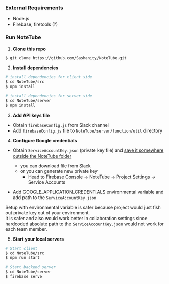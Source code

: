 ### External Requirements
- Node.js
- Firebase, firetools (?)

### Run NoteTube

1. **Clone this repo**
```sh
$ git clone https://github.com/Sashanity/NoteTube.git
```

2. **Install dependencies**
```sh
# install dependencies for client side
$ cd NoteTube/src
$ npm install

# install dependencies for server side
$ cd NoteTube/server
$ npm install
```
3. **Add API keys file**
- Obtain `firebaseConfig.js` from Slack channel
- Add `firebaseConfig.js` file to `NoteTube/server/function/util` directory

4. **Configure Google credentials**
- Obtain `ServiceAccountKey.json` (private key file) and <ins>save it somewhere outside the NoteTube folder</ins>
    - you can download file from Slack
    - or you can generate new private key
        - Head to Firebase Console -> NoteTube -> Project Settings -> Service Accounts

- Add GOOGLE_APPLICATION_CREDENTIALS environmental variable and add path to the `ServiceAccountKey.json`

Setup with environmental variable is safer because project would just fish out private key out of your environment.  
It is safer and also would work better in collaboration settings since hardcoded absolute path to the `ServiceAccountKey.json` would not work for each team member.

5. **Start your local servers**
```sh
# Start client 
$ cd NoteTube/src
$ npm run start

# Start backend server
$ cd NoteTube/server
$ firebase serve
```

